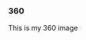 ### 360
This is my 360 image
<script src="//360.vizor.io/scripts/embed.js" data-vizorurl="https://360.vizor.io/embed/v/4nxr6" ></script>
